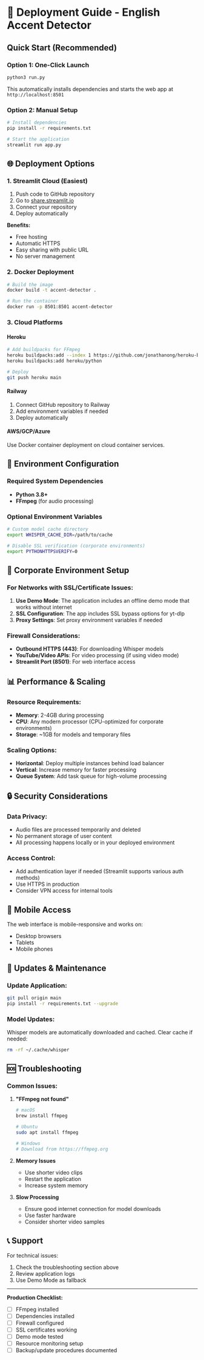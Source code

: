 # 🚀 Deployment Guide - English Accent Detector

## Quick Start (Recommended)

### Option 1: One-Click Launch
```bash
python3 run.py
```
This automatically installs dependencies and starts the web app at `http://localhost:8501`

### Option 2: Manual Setup
```bash
# Install dependencies
pip install -r requirements.txt

# Start the application
streamlit run app.py
```

## 🌐 Deployment Options

### 1. Streamlit Cloud (Easiest)
1. Push code to GitHub repository
2. Go to [share.streamlit.io](https://share.streamlit.io)
3. Connect your repository
4. Deploy automatically

**Benefits:**
- Free hosting
- Automatic HTTPS
- Easy sharing with public URL
- No server management

### 2. Docker Deployment
```bash
# Build the image
docker build -t accent-detector .

# Run the container
docker run -p 8501:8501 accent-detector
```

### 3. Cloud Platforms

#### Heroku
```bash
# Add buildpacks for FFmpeg
heroku buildpacks:add --index 1 https://github.com/jonathanong/heroku-buildpack-ffmpeg-latest.git
heroku buildpacks:add heroku/python

# Deploy
git push heroku main
```

#### Railway
1. Connect GitHub repository to Railway
2. Add environment variables if needed
3. Deploy automatically

#### AWS/GCP/Azure
Use Docker container deployment on cloud container services.

## 🔧 Environment Configuration

### Required System Dependencies
- **Python 3.8+**
- **FFmpeg** (for audio processing)

### Optional Environment Variables
```bash
# Custom model cache directory
export WHISPER_CACHE_DIR=/path/to/cache

# Disable SSL verification (corporate environments)
export PYTHONHTTPSVERIFY=0
```

## 🏢 Corporate Environment Setup

### For Networks with SSL/Certificate Issues:

1. **Use Demo Mode**: The application includes an offline demo mode that works without internet
2. **SSL Configuration**: The app includes SSL bypass options for yt-dlp
3. **Proxy Settings**: Set proxy environment variables if needed

### Firewall Considerations:
- **Outbound HTTPS (443)**: For downloading Whisper models
- **YouTube/Video APIs**: For video processing (if using video mode)
- **Streamlit Port (8501)**: For web interface access

## 📊 Performance & Scaling

### Resource Requirements:
- **Memory**: 2-4GB during processing
- **CPU**: Any modern processor (CPU-optimized for corporate environments)
- **Storage**: ~1GB for models and temporary files

### Scaling Options:
- **Horizontal**: Deploy multiple instances behind load balancer
- **Vertical**: Increase memory for faster processing
- **Queue System**: Add task queue for high-volume processing

## 🔒 Security Considerations

### Data Privacy:
- Audio files are processed temporarily and deleted
- No permanent storage of user content
- All processing happens locally or in your deployed environment

### Access Control:
- Add authentication layer if needed (Streamlit supports various auth methods)
- Use HTTPS in production
- Consider VPN access for internal tools

## 📱 Mobile Access

The web interface is mobile-responsive and works on:
- Desktop browsers
- Tablets
- Mobile phones

## 🔄 Updates & Maintenance

### Update Application:
```bash
git pull origin main
pip install -r requirements.txt --upgrade
```

### Model Updates:
Whisper models are automatically downloaded and cached. Clear cache if needed:
```bash
rm -rf ~/.cache/whisper
```

## 🆘 Troubleshooting

### Common Issues:

1. **"FFmpeg not found"**
   ```bash
   # macOS
   brew install ffmpeg
   
   # Ubuntu
   sudo apt install ffmpeg
   
   # Windows
   # Download from https://ffmpeg.org
   ```

2. **Memory Issues**
   - Use shorter video clips
   - Restart the application
   - Increase system memory

3. **Slow Processing**
   - Ensure good internet connection for model downloads
   - Use faster hardware
   - Consider shorter video samples

## 📞 Support

For technical issues:
1. Check the troubleshooting section above
2. Review application logs
3. Use Demo Mode as fallback
---

**Production Checklist:**
- [ ] FFmpeg installed
- [ ] Dependencies installed
- [ ] Firewall configured
- [ ] SSL certificates working
- [ ] Demo mode tested
- [ ] Resource monitoring setup
- [ ] Backup/update procedures documented 